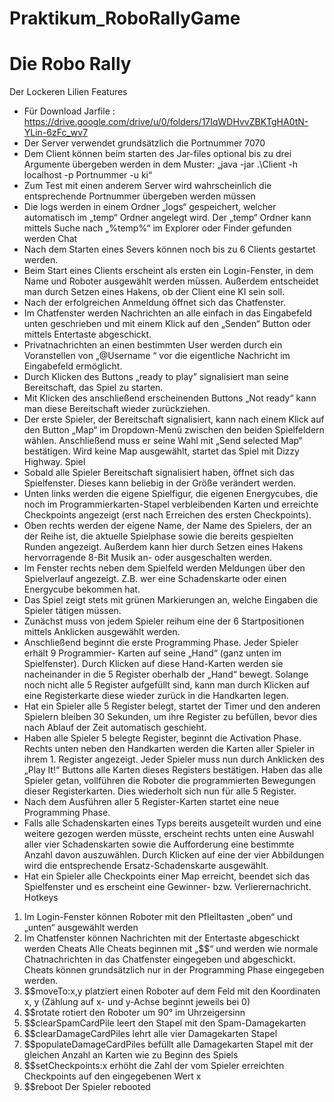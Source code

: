 # Praktikum_RoboRallyGame
# Die Robo Rally
Der Lockeren Lilien
Features
- Für Download Jarfile : https://drive.google.com/drive/u/0/folders/17IqWDHvvZBKTgHA0tN-YLin-6zFc_wv7
- Der Server verwendet grundsätzlich die Portnummer 7070
- Dem Client können beim starten des Jar-files optional bis zu drei Argumente übergeben werden in dem Muster: „java -jar .\Client -h localhost -p Portnummer -u ki“
- Zum Test mit einen anderem Server wird wahrscheinlich die entsprechende Portnummer übergeben werden müssen
- Die logs werden in einem Ordner „logs“ gespeichert, welcher automatisch im „temp“ Ordner angelegt wird. Der „temp“ Ordner kann mittels Suche nach „%temp%“ im Explorer oder Finder gefunden werden
Chat
- Nach dem Starten eines Severs können noch bis zu 6 Clients gestartet werden.
- Beim Start eines Clients erscheint als ersten ein Login-Fenster, in dem Name und Roboter ausgewählt werden müssen. Außerdem entscheidet man durch Setzen eines Hakens, ob der Client eine KI sein soll.
- Nach der erfolgreichen Anmeldung öffnet sich das Chatfenster.
- Im Chatfenster werden Nachrichten an alle einfach in das Eingabefeld unten geschrieben und mit einem Klick auf den „Senden“ Button oder mittels Entertaste abgeschickt.
- Privatnachrichten an einen bestimmten User werden durch ein Voranstellen von „@Username “ vor die eigentliche Nachricht im Eingabefeld ermöglicht.
- Durch Klicken des Buttons „ready to play” signalisiert man seine Bereitschaft, das Spiel zu starten.
- Mit Klicken des anschließend erscheinenden Buttons „Not ready“ kann man diese Bereitschaft wieder zurückziehen.
- Der erste Spieler, der Bereitschaft signalisiert, kann nach einem Klick auf den Button „Map“ im Dropdown-Menü zwischen den beiden Spielfeldern wählen. Anschließend muss er seine Wahl mit „Send selected Map“ bestätigen. Wird keine Map ausgewählt, startet das Spiel mit Dizzy Highway.
Spiel
- Sobald alle Spieler Bereitschaft signalisiert haben, öffnet sich das Spielfenster. Dieses kann beliebig in der Größe verändert werden.
- Unten links werden die eigene Spielfigur, die eigenen Energycubes, die noch im Programmierkarten-Stapel verbleibenden Karten und erreichte Checkpoints angezeigt (erst nach Erreichen des ersten Checkpoints).
- Oben rechts werden der eigene Name, der Name des Spielers, der an der Reihe ist, die aktuelle Spielphase sowie die bereits gespielten Runden angezeigt. Außerdem kann hier durch Setzen eines Hakens hervorragende 8-Bit Musik an- oder ausgeschalten werden.
- Im Fenster rechts neben dem Spielfeld werden Meldungen über den Spielverlauf angezeigt. Z.B. wer eine Schadenskarte oder einen Energycube bekommen hat.
- Das Spiel zeigt stets mit grünen Markierungen an, welche Eingaben die Spieler tätigen müssen.
- Zunächst muss von jedem Spieler reihum eine der 6 Startpositionen mittels Anklicken ausgewählt werden.
- Anschließend beginnt die erste Programming Phase. Jeder Spieler erhält 9 Programmier-
Karten auf seine „Hand“ (ganz unten im Spielfenster). Durch Klicken auf diese Hand-Karten
werden sie nacheinander in die 5 Register oberhalb der „Hand“ bewegt. Solange noch nicht
alle 5 Register aufgefüllt sind, kann man durch Klicken auf eine Registerkarte diese wieder
zurück in die Handkarten legen.
- Hat ein Spieler alle 5 Register belegt, startet der Timer und den anderen Spielern bleiben 30
Sekunden, um ihre Register zu befüllen, bevor dies nach Ablauf der Zeit automatisch geschieht.
- Haben alle Spieler 5 belegte Register, beginnt die Activation Phase. Rechts unten neben den
Handkarten werden die Karten aller Spieler in ihrem 1. Register angezeigt. Jeder Spieler muss
nun durch Anklicken des „Play It!“ Buttons alle Karten dieses Registers bestätigen. Haben das
alle Spieler getan, vollführen die Roboter die programmierten Bewegungen dieser
Registerkarten. Dies wiederholt sich nun für alle 5 Register.
- Nach dem Ausführen aller 5 Register-Karten startet eine neue Programming Phase.
- Falls alle Schadenskarten eines Typs bereits ausgeteilt wurden und eine weitere gezogen
werden müsste, erscheint rechts unten eine Auswahl aller vier Schadenskarten sowie die
Aufforderung eine bestimmte Anzahl davon auszuwählen. Durch Klicken auf eine der vier
Abbildungen wird die entsprechende Ersatz-Schadenskarte ausgewählt.
- Hat ein Spieler alle Checkpoints einer Map erreicht, beendet sich das Spielfenster und es
erscheint eine Gewinner- bzw. Verlierernachricht.
Hotkeys
1. Im Login-Fenster können Roboter mit den Pfleiltasten „oben“ und „unten“ ausgewählt werden
2. Im Chatfenster können Nachrichten mit der Entertaste abgeschickt werden
Cheats
Alle Cheats beginnen mit „$$“ und werden wie normale Chatnachrichten in das Chatfenster
eingegeben und abgeschickt. Cheats können grundsätzlich nur in der Programming Phase eingegeben
werden.
1. $$moveTo:x,y platziert einen Roboter auf dem Feld mit den Koordinaten
x, y (Zählung auf x- und y-Achse beginnt jeweils bei 0)
2. $$rotate rotiert den Roboter um 90° im Uhrzeigersinn
3. $$clearSpamCardPile leert den Stapel mit den Spam-Damagekarten
4. $$clearDamageCardPiles lehrt alle vier Damagekarten Stapel
5. $$populateDamageCardPiles befüllt alle Damagekarten Stapel mit der gleichen Anzahl an
Karten wie zu Beginn des Spiels
6. $$setCheckpoints:x erhöht die Zahl der vom Spieler erreichten Checkpoints auf
den eingegebenen Wert x
7. $$reboot Der Spieler rebooted
